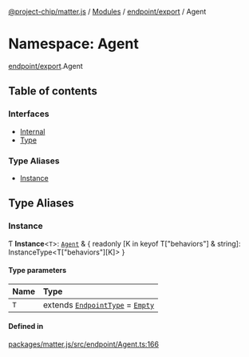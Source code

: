 [@project-chip/matter.js](../README.md) / [Modules](../modules.md) / [endpoint/export](endpoint_export.md) / Agent

# Namespace: Agent

[endpoint/export](endpoint_export.md).Agent

## Table of contents

### Interfaces

- [Internal](../interfaces/endpoint_export.Agent.Internal.md)
- [Type](../interfaces/endpoint_export.Agent.Type.md)

### Type Aliases

- [Instance](endpoint_export.Agent.md#instance)

## Type Aliases

### Instance

Ƭ **Instance**\<`T`\>: [`Agent`](../classes/endpoint_export.Agent-1.md) & \{ readonly [K in keyof T["behaviors"] & string]: InstanceType\<T["behaviors"][K]\> }

#### Type parameters

| Name | Type |
| :------ | :------ |
| `T` | extends [`EndpointType`](../interfaces/behavior_cluster_export._internal_.EndpointType-1.md) = [`Empty`](../interfaces/behavior_cluster_export._internal_.Empty.md) |

#### Defined in

[packages/matter.js/src/endpoint/Agent.ts:166](https://github.com/project-chip/matter.js/blob/904d0c9b952b91f28a21803759c5e5c66ee4d272/packages/matter.js/src/endpoint/Agent.ts#L166)

